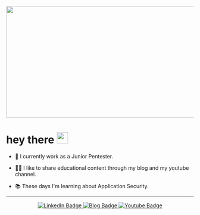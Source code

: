 <div align="center">
  <img src="https://i.giphy.com/media/v1.Y2lkPTc5MGI3NjExeWRnNWo4cnFhc2pkM29ibHJscndoMzd4Z3UybGMycHN4dzN2ZGh4MiZlcD12MV9pbnRlcm5hbF9naWZfYnlfaWQmY3Q9Zw/pVGsAWjzvXcZW4ZBTE/giphy.gif" width="600px" height="300px" />
</div>

<h1>
    hey there
    <img src="https://media.giphy.com/media/hvRJCLFzcasrR4ia7z/giphy.gif" width="30px"/>
</h1>

- :telescope: I currently work as a Junior Pentester.

- :teacher: I like to share educational content through my blog and my youtube channel.

- :books: These days I'm learning about Application Security.

---
<div id="badges" align="center">
  <a href="https://www.linkedin.com/in/b1d0ws/">
  <img src="https://img.shields.io/badge/LinkedIn-blue?style=for-the-badge&logo=linkedin&logoColor=white" alt="LinkedIn Badge"/>
  </a>
  <a href="https://b1d0ws.hashnode.dev/">
  <img src="https://img.shields.io/badge/Hashnode-2962FF?style=for-the-badge&logo=hashnode&logoColor=white" alt="Blog Badge"/>
  </a>
  <a href="https://www.youtube.com/@b1d0ws">
  <img src="https://img.shields.io/badge/YouTube-red?style=for-the-badge&logo=youtube&logoColor=white" alt="Youtube Badge"/>
  </a>
</div>

